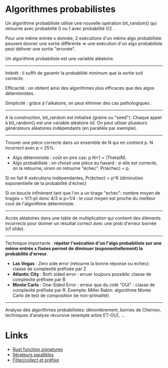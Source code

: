 # Algorithmes probabilistes

Un algorithme probabiliste utilise une nouvelle opération bit_random() qui retourne avec probaibilté 0 ou 1 avec probabilité 1/2 .

Pour une même entrée x donnée, 2 exécutions d'un même algo probabiliste peuvent donner une sortie différente => une exécution d'un algo probabiliste peut délivrer une sortie "erronée".

Un algorithme probabiliste est une variable aléatoire.

---

Intérêt : il suffit de garantir la probabilité minimum que la sortie soit correcte.

Efficacité : on obtient ainsi des algorithmes plus efficaces que des algos déterministes.

Simplicité : grâce à l'aléatoire, on peut éliminer des cas pathologiques .

---

A la construction, bit_random est initialisé (graine ou "seed"). Chaque appel à bit_random() est une variable aléatoire iid. On peut utliser plusieurs générateurs aléatoires indépendants (en parallèle par exemple).

---

Trouver une pièce correcte dans un ensemble de N qui en contient p. N incorrect avec p < 25%. 

- Algo déterministe : coût en pire cas: p.N+1 = \Theta(N).
- Algo probabiliste : on choisit une pièce au hasard : si elle est correcte, on la retourne, sinon on retourne "échec". Pr(échec) = p.

Si on fait K exécutions indépendantes, Pr(échec) = p^K    (diminution exponentielle de la probabilité d'échec)

Si on boucle infiniment tant que l'on a un tirage "echec": nombre moyen de tirages = 1/(1-p) donc 4/3 si p=1/4 : le cout moyen est proche du meilleur cout de l'algorithme déterministe.

---

Accès aléatoires dans une table de multiplication qui contient des éléments incorrects pour donner un résultat correct avec une prob d'erreur bornée (cf slide).

---

Technique importante : **répéter l'exécution d'un l'algo probabiliste sur une même entrée x fixées permet de diminuer (exponentiellement) la probabilité d'erreur**.

- **Las Vegas** : Zero side error (retourne la bonne réponse ou echec): classe de complexité préfixée par Z
- **Atlantic City** : Both sided error : erruer toujours possible: classe de complexité préfixée par B
- **Monte Carlo** : One-Sided Error : erreur que du coté "OUI" : classe de complexité préfixée par R. Exemple: Miller Rabin:  algorithme Monte Carlo de test de composition (ie non-primalité)

---

Analyse des algorithmes probabilistes: dénombrement, bornes de Chernov, techniques d'analyse récursive (exemple arbre ET-OU), ...

# Links

- [Rust function signatures](https://hoverbear.org/blog/reading-rust-function-signatures/)
- [Itérateurs parallèles](http://wagnerf.pages.ensimag.fr/algoa/cm4/resume.html)
- [Filter/collect et préfixe](http://wagnerf.pages.ensimag.fr/algoa/cm5/resume.html)
